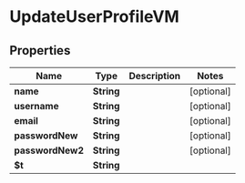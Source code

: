 

# UpdateUserProfileVM


## Properties

| Name | Type | Description | Notes |
|------------ | ------------- | ------------- | -------------|
|**name** | **String** |  |  [optional] |
|**username** | **String** |  |  [optional] |
|**email** | **String** |  |  [optional] |
|**passwordNew** | **String** |  |  [optional] |
|**passwordNew2** | **String** |  |  [optional] |
|**$t** | **String** |  |  |




